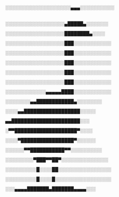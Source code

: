 ░░░░░░░░░░░░░░░░░░░░░▄▄▄░░░░░░░░░░░ㅤㅤㅤㅤㅤㅤㅤㅤㅤㅤㅤㅤㅤㅤㅤㅤㅤㅤ      

░░░░░░░░░░░░░░░░░░░▄█████▄░░░░░░░

░░░░░░░░░░░░░░░░░░░████████▄░░░░

░░░░░░░░░░░░░░░░░░░███░░░░░░░░░░░░

░░░░░░░░░░░░░░░░░░░███░░░░░░░░░░░░

░░░░░░░░░░░░░░░░░░░███░░░░░░░░░░░░

░░░░░░░░░░░░░░░░░░░███░░░░░░░░░░░░

░░░░░░░░░░░░░░░░░░░███░░░░░░░░░░░░

░░░░░░░░░░░░░▄▄▄▄▄████░░░░░░░░░░░░

░░░░░░░░▄▄████████████▄░░░░░░░░

░░░░▄▄██████████████████░░░░░

▄▄██████████████████████░░░

░▀▀████████████████████▀░░░░

░░░░▀█████████████████▀░░░░░░

░░░░░░▀▀███████████▀▀░░░░░░░░░░

░░░░░░░░░▀███▀▀██▀░░░░░░░░░░░░░░░

░░░░░░░░░░█░░░░██░░░░░░░░░░░░░░░░░

░░░░░░░░░░█░░░░█░░░░░░░░░░░░░░░░░░

░░░▄▄▄▄███████▄███████▄▄▄▄░░░
